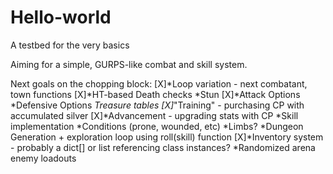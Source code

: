 # Hello-world
A testbed for the very basics

Aiming for a simple, GURPS-like combat and skill system.

Next goals on the chopping block:
	[X]*Loop variation - next combatant, town functions
	[X]*HT-based Death checks
	*Stun
	[X]*Attack Options
	*Defensive Options
	*Treasure tables
	[X]*"Training" - purchasing CP with accumulated silver
	[X]*Advancement - upgrading stats with CP
	*Skill implementation
	*Conditions (prone, wounded, etc)
	*Limbs?
	*Dungeon Generation + exploration loop using roll(skill) function
	[X]*Inventory system - probably a dict[] or list referencing class instances?
	*Randomized arena enemy loadouts
